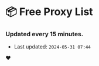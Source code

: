 # :package: Free Proxy List
### Updated every 15 minutes.

- Last updated: `2024-05-31 07:44`

:heart:
